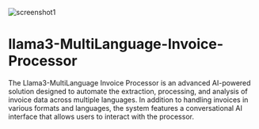 



![screenshot1](https://drive.google.com/file/d/1WYlxhEMNmKOPP0tLgrowwcaWYvLdtvx1/view?usp=drive_link)
# llama3-MultiLanguage-Invoice-Processor
The Llama3-MultiLanguage Invoice Processor is an advanced AI-powered solution designed to automate the extraction, processing, and analysis of invoice data across multiple languages. In addition to handling invoices in various formats and languages, the system features a conversational AI interface that allows users to interact with the processor.

